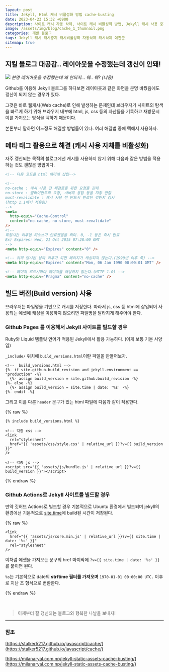 ```yaml
---
layout: post
title: Jekyll, Html 캐시 비활성화 방법 cache-busting
date: 2023-04-23 15:32 +0900
description: 사이트 캐시 자동 삭제, 사이트 캐시 비활성화 방법, Jekyll 캐시 사용 중지
image: /assets/img/blog/cache_1_thumnail.png
categories: 개발 블로그
tags: Jekyll 캐시 캐시중지 캐시비활성화 자동삭제 캐시삭제 예찬군
sitemap: true
---
```


## 지킬 블로그 대공감.. 레이아웃을 수정했는데 갱신이 안돼!

<img class="col-md-5" src="/assets/img/blog/cache_1.png">
<em>분명 레이아웃을 수정했는데 왜 안되지… 웨.. 웨? (냐옹)</em>

Github를 이용해 Jekyll 블로그를 하다보면 레이아웃과 같은 화면을 분명 바꿨음에도 갱신이 되지 않는 경우가 있다.

그것은 바로 웹캐시(Web cache)로 인해 발생하는 문제인데 브라우저가 사이트의 탐색을 빠르게 하기 위해 브라우저 내부에 html, js, css 등의 자산들을 기록하고 재방문시 이를 가져오는 방식을 택하기 때문이다.

본론부터 말하면 어느정도 해결할 방법들이 있다. 여러 해결법 중에 택해서 사용하자.

## 메타 태그 활용으로 해결 (캐시 사용 자체를 비활성화)

자주 갱신되는 목적의 블로그에선 캐시를 사용하지 않기 위해 다음과 같은 방법을 적용하는 것도 괜찮은 방법이다.

```html
<!-- 다음 코드를 html 헤더에 삽입-->

<!--
no-cache : 캐시 사용 전 재검증을 위한 요청을 강제
no-store : 클라이언트의 요청, 서버의 응답 등을 저장 안함
must-revalidate : 캐시 사용 전 반드시 만료된 것인지 검사
(http 1.1에서 적용됨)
-->
<meta
  http-equiv="Cache-Control"
  content="no-cache, no-store, must-revalidate"
/>
<!--
특정시간 이후엔 리소스가 만료됐음을 의미. 0, -1 등은 즉시 만료
Ex) Expires: Wed, 21 Oct 2015 07:28:00 GMT
-->
<meta http-equiv="Expires" content="0" />

<!-- 위의 명시된 날짜 이후가 되면 페이지가 캐싱되지 않는다.(1990년 이후 쭉) -->
<meta http-equiv="Expires" content="Mon, 06 Jan 1990 00:00:01 GMT" />

<!-- 페이지 로드시마다 페이지를 캐싱하지 않는다.(HTTP 1.0) -->
<meta http-equiv="Pragma" content="no-cache" />
```

## 빌드 버전(Build version) 사용

브라우저는 파일명을 기반으로 캐시를 저장한다. 따라서 js, css 등 html에 삽입되어 사용되는 에셋에 캐싱을 이용하지 않으려면 파일명을 달라지게 해주어야 한다.

### Github Pages 를 이용해서 Jekyll 사이트를 빌드할 경우

Ruby와 Liquid 템플릿 언어가 적용된 Jekyll에서 활용 가능하다. (이게 보통 기본 사양임)

`_include/` 위치에 `build_versions.html`이란 파일을 만들어보자.

```
<!--  build_versions.html -->
{%- if site.github.build_revision and jekyll.environment == "production" -%}
  {%- assign build_version = site.github.build_revision -%}
{%- else -%}
  {%- assign build_version = site.time | date: '%s' -%}
{%- endif -%}
```

그리고 이를 다른 `header` 문구가 있는 html 파일에 다음과 같이 적용한다.

{% raw %}

```liquid
{% include build_versions.html %}

<!-- 각종 css -->
<link
  rel="stylesheet"
  href="{{ 'assets/css/style.css' | relative_url }}?v={{ build_version }}"
/>

<!-- 각종 js -->
<script src="{{ 'assets/js/bundle.js' | relative_url }}?v={{ build_version }}"></script>
```

{% endraw %}

### Github Actions로 Jekyll 사이트를 빌드할 경우

만약 깃허브 Actions로 빌드할 경우 기본적으로 Ubuntu 환경에서 빌드되며 jekyll의 환경에선 기본적으로 [site.time](https://jekyllrb.com/docs/variables/#site-variables)에 build된 시간이 저장된다.

{% raw %}

```liquid
<link
  href="{{ 'assets/js/core.min.js' | relative_url }}?v={{ site.time | date: '%s' }}"
  rel="stylesheet"
/>
```

이처럼 에셋을 가져오는 문구의 href 마지막에 `?v={{ site.time | date: '%s' }}` 를 붙이면 된다.

`%s`는 기본적으로 date의 **strftime 필터를 가져오며** `1970-01-01 00:00:00 UTC.` 이후로 지난 초 형식으로 변환한다.

{% endraw %}

<br/>

> 이제부터 잘 갱신되는 블로그와 행복한 나날을 보내자!

---

### 참조

[https://stalker5217.github.io/javascript/cache/](https://stalker5217.github.io/javascript/cache/)

[https://milanaryal.com.np/jekyll-static-assets-cache-busting/](https://milanaryal.com.np/jekyll-static-assets-cache-busting/)
